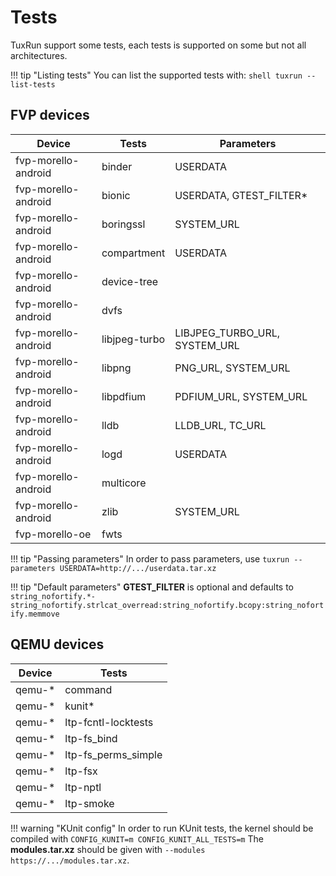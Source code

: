 # Tests

TuxRun support some tests, each tests is supported on some but not all architectures.

!!! tip "Listing tests"
    You can list the supported tests with:
    ```shell
    tuxrun --list-tests
    ```

## FVP devices

Device              | Tests        | Parameters                   |
--------------------|--------------|------------------------------|
fvp-morello-android | binder       | USERDATA                     |
fvp-morello-android | bionic       | USERDATA, GTEST_FILTER\*     |
fvp-morello-android | boringssl    | SYSTEM_URL                   |
fvp-morello-android | compartment  | USERDATA                     |
fvp-morello-android | device-tree  |                              |
fvp-morello-android | dvfs         |                              |
fvp-morello-android | libjpeg-turbo| LIBJPEG_TURBO_URL, SYSTEM_URL|
fvp-morello-android | libpng       | PNG_URL, SYSTEM_URL          |
fvp-morello-android | libpdfium    | PDFIUM_URL, SYSTEM_URL       |
fvp-morello-android | lldb         | LLDB_URL, TC_URL             |
fvp-morello-android | logd         | USERDATA                     |
fvp-morello-android | multicore    |                              |
fvp-morello-android | zlib         | SYSTEM_URL                   |
fvp-morello-oe      | fwts         |                              |

!!! tip "Passing parameters"
    In order to pass parameters, use `tuxrun --parameters USERDATA=http://.../userdata.tar.xz`

!!! tip "Default parameters"
    **GTEST_FILTER** is optional and defaults to
    ```
    string_nofortify.*-string_nofortify.strlcat_overread:string_nofortify.bcopy:string_nofortify.memmove
    ```

## QEMU devices

Device  | Tests               |
--------|---------------------|
qemu-\* | command             |
qemu-\* | kunit\*             |
qemu-\* | ltp-fcntl-locktests |
qemu-\* | ltp-fs_bind         |
qemu-\* | ltp-fs_perms_simple |
qemu-\* | ltp-fsx             |
qemu-\* | ltp-nptl            |
qemu-\* | ltp-smoke           |

!!! warning "KUnit config"
    In order to run KUnit tests, the kernel should be compiled with
    ```
    CONFIG_KUNIT=m
    CONFIG_KUNIT_ALL_TESTS=m
    ```
    The **modules.tar.xz** should be given with `--modules https://.../modules.tar.xz`.
